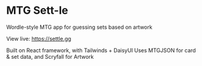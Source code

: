 # MTG Sett-le
Wordle-style MTG app for guessing sets based on artwork

View live: https://settle.gg

Built on React framework, with Tailwinds + DaisyUI
Uses MTGJSON for card & set data, and Scryfall for Artwork
